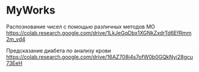 # MyWorks
Распознование чисел с помощью различных методов МО
https://colab.research.google.com/drive/1LkJeGqDbx1XGNkZxdrTd6EfRmm2m_vd4

Предсказание диабета по анализу крови
https://colab.research.google.com/drive/16AZ708j4s7ofW0b0GQkNyi28gcu73EeH
